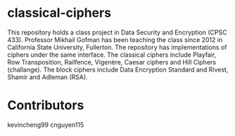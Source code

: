 classical-ciphers
=================
This repository holds a class project in Data Security and Encryption (CPSC 433). Professor Mikhail Gofman has been teaching the class since 2012 in California State University, Fullerton. The repository has implementations of ciphers under the same interface. The classical ciphers include Playfair, Row Transposition, Railfence, Vigenère, Caesar ciphers and Hill Ciphers (challange). The block ciphers include Data Encryption Standard and Rivest, Shamir and Adleman (RSA).

Contributors
=================
kevincheng99
cnguyen115

